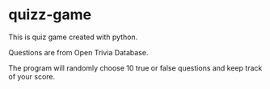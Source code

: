# quizz-game

This is quiz game created with python.

Questions are from Open Trivia Database.

The program will randomly choose 10 true or false questions and keep track of your score.
